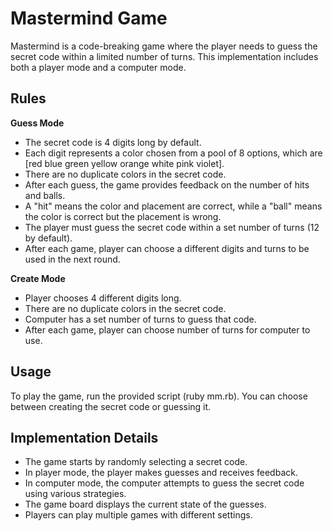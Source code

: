 # Mastermind Game

Mastermind is a code-breaking game where the player needs to guess the secret code within a limited number of turns. This implementation includes both a player mode and a computer mode.

## Rules

**Guess Mode**

- The secret code is 4 digits long by default.
- Each digit represents a color chosen from a pool of 8 options, which are [red blue green yellow orange white pink violet].
- There are no duplicate colors in the secret code.
- After each guess, the game provides feedback on the number of hits and balls.
- A "hit" means the color and placement are correct, while a "ball" means the color is correct but the placement is wrong.
- The player must guess the secret code within a set number of turns (12 by default).
- After each game, player can choose a different digits and turns to be used in the next round.

**Create Mode**

- Player chooses 4 different digits long.
- There are no duplicate colors in the secret code.
- Computer has a set number of turns to guess that code.
- After each game, player can choose number of turns for computer to use.

## Usage

To play the game, run the provided script (ruby mm.rb). You can choose between creating the secret code or guessing it.

## Implementation Details

- The game starts by randomly selecting a secret code.
- In player mode, the player makes guesses and receives feedback.
- In computer mode, the computer attempts to guess the secret code using various strategies.
- The game board displays the current state of the guesses.
- Players can play multiple games with different settings.

